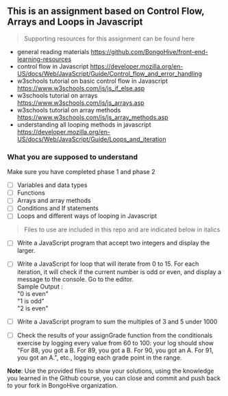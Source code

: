 ## This is an assignment based on Control Flow, Arrays and Loops in Javascript 

> Supporting resources for this assignment can be found here   

- general reading materials https://github.com/BongoHive/front-end-learning-resources
- control flow in Javascript https://developer.mozilla.org/en-US/docs/Web/JavaScript/Guide/Control_flow_and_error_handling
- w3schools tutorial on basic control flow in Javascript https://www.w3schools.com/js/js_if_else.asp
- w3schools tutorial on arrays https://www.w3schools.com/js/js_arrays.asp
- w3schools tutorial on array methods https://www.w3schools.com/js/js_array_methods.asp
- understanding all looping methods in javascript https://developer.mozilla.org/en-US/docs/Web/JavaScript/Guide/Loops_and_iteration

### What you are supposed to understand
Make sure you have completed phase 1 and phase 2

- [ ] Variables and data types 
- [ ] Functions
- [ ] Arrays and array methods
- [ ] Conditions and If statements 
- [ ] Loops and different ways of looping in Javascript

> Files to use are included in this repo and are indicated below in italics

- [ ] Write a JavaScript program that accept two integers and display the larger. 

- [ ] Write a JavaScript for loop that will iterate from 0 to 15. For each iteration, it will check if the current number is odd or even, and display a message to the console. Go to the editor.  
       Sample Output :   
         "0 is even"   
         "1 is odd"   
         "2 is even"  

    
- [ ] Write a JavaScript program to sum the multiples of 3 and 5 under 1000
- [ ] Check the results of your assignGrade function from the conditionals exercise by logging every value from 60 to 100: your log should show "For 88, you got a B. For 89, you got a B. For 90, you got an A. For 91, you got an A.", etc., logging each grade point in the range.

**Note**: Use the provided files to show your solutions, using the knowledge you learned in the Github course, you can close and commit and push back to your fork in BongoHive organization.

